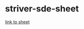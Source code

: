 # striver-sde-sheet
[link to sheet](https://takeuforward.org/interviews/strivers-sde-sheet-top-coding-interview-problems/)

